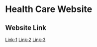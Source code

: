 # Health Care Website

## Website Link

[Link-1](https://shankarswarup.github.io/Medical_Website/)
[Link-2](https://healthisimportant4us.web.app/)
[Link-3](https://healthisimportant4us.firebaseapp.com/)
